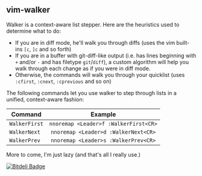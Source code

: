 ## vim-walker

Walker is a context-aware list stepper. Here are the heuristics used to
determine what to do:

* If you are in diff mode, he'll walk you through diffs (uses the vim built-ins
  `[c`, `]c` and so forth)
* If you are in a buffer with git-diff-like output (i.e. has lines beginning
  with `+` and/or `-` and has filetype `git`/`diff`), a custom algorithm will
  help you walk through each change as if you were in diff mode.
* Otherwise, the commands will walk you through your quicklist (uses `:cfirst`,
  `:cnext`, `:cprevious` and so on)

The following commands let you use walker to step through lists in a unified,
context-aware fashion:

| Command      |  Example                             |
|--------------|:------------------------------------:|
|`WalkerFirst` | `nnoremap <Leader>f :WalkerFirst<CR>`|
|`WalkerNext`  | `nnoremap <Leader>d :WalkerNext<CR>` |
|`WalkerPrev`  | `nnoremap <Leader>s :WalkerPrev<CR>` |

More to come, I'm just lazy (and that's all I really use.)

[![Bitdeli Badge](https://d2weczhvl823v0.cloudfront.net/goldfeld/vim-walker/trend.png)](https://bitdeli.com/free "Bitdeli Badge")
